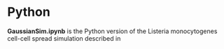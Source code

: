 # Python

**GaussianSim.ipynb** is the Python version of the Listeria monocytogenes cell-cell spread simulation described in

